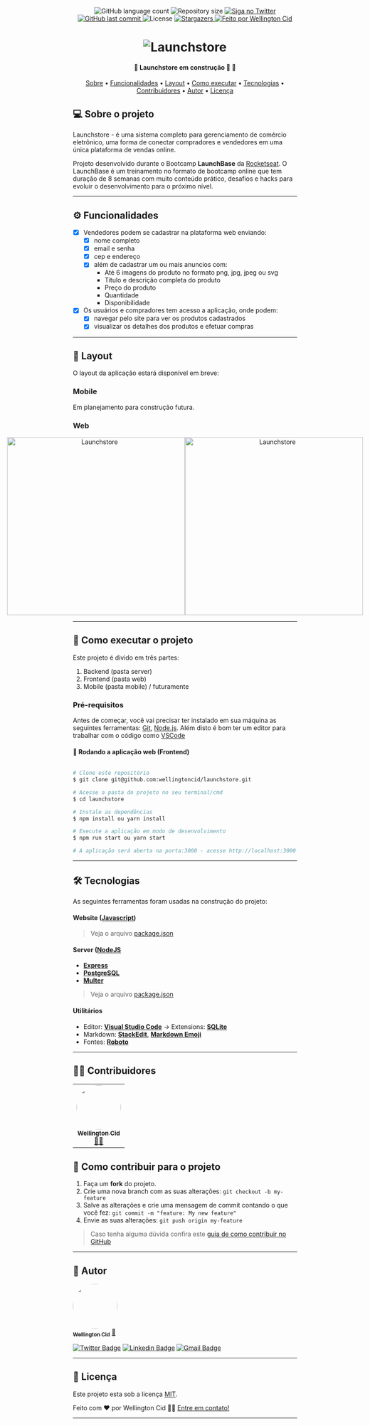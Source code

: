 
<p align="center">
  <img alt="GitHub language count" src="https://img.shields.io/github/languages/count/wellingtoncid/launchstore?color=%2304D361">

  <img alt="Repository size" src="https://img.shields.io/github/repo-size/wellingtoncid/launchstore">

  <a href="https://www.twitter.com/wellingtoncid/">
    <img alt="Siga no Twitter" src="https://img.shields.io/twitter/url?url=https%3A%2F%2Fgithub.com%2Fwellingtoncid%2Flaunchstore">
  </a>
  
  <a href="https://github.com/wellingtoncid/README/commits/master">
    <img alt="GitHub last commit" src="https://img.shields.io/github/last-commit/wellingtoncid/launchstore">
  </a>
    
   <img alt="License" src="https://img.shields.io/github/license/wellingtoncid/launchstore">
   <a href="https://github.com/wellingtoncid/README-proffy/stargazers">
    <img alt="Stargazers" src="https://img.shields.io/github/stars/wellingtoncid/launchstore">
  </a>

  <a href="https://linkedin.com/in/wellingtoncid">
    <img alt="Feito por Wellington Cid" src="https://img.shields.io/badge/feito%20por-Wellington_Cid-%237519C1">
  </a>    
 
</p>
<h1 align="center">
    <img alt="Launchstore" title="#Launchstore" src="./assets/design.png" />
</h1>

<h4 align="center"> 
	🚧  Launchstore em construção 🚀 🚧
</h4>

<p align="center">
 <a href="#-sobre-o-projeto">Sobre</a> •
 <a href="#-funcionalidades">Funcionalidades</a> •
 <a href="#-layout">Layout</a> • 
 <a href="#-como-executar-o-projeto">Como executar</a> • 
 <a href="#-tecnologias">Tecnologias</a> • 
 <a href="#-contribuidores">Contribuidores</a> • 
 <a href="#-autor">Autor</a> • 
 <a href="#user-content--licença">Licença</a>
</p>


## 💻 Sobre o projeto

Launchstore - é uma sistema completo para gerenciamento de comércio eletrônico, uma forma de conectar compradores e vendedores em uma única plataforma de vendas online.


Projeto desenvolvido durante o Bootcamp **LaunchBase** da [Rocketseat](https://blog.rocketseat.com.br/).
O LaunchBase é um treinamento no formato de bootcamp online que tem duração de 8 semanas com muito conteúdo prático, desafios e hacks para evoluir o desenvolvimento para o próximo nível.

---

## ⚙️ Funcionalidades

- [x] Vendedores podem se cadastrar na plataforma web enviando:
  - [x] nome completo 
  - [x] email e senha
  - [x] cep e endereço
  - [x] além de cadastrar um ou mais anuncios com: 
    - Até 6 imagens do produto no formato png, jpg, jpeg ou svg
    - Título e descrição completa do produto
    - Preço do produto
    - Quantidade
    - Disponibilidade

- [x] Os usuários e compradores tem acesso a aplicação, onde podem:
  - [x] navegar pelo site para ver os produtos cadastrados
  - [x] visualizar os detalhes dos produtos e efetuar compras

---

## 🎨 Layout

O layout da aplicação estará disponível em breve:

<!-- <a href="https://www.figma.com/file/Agvethfp7FANyXDDU3LUfd/Proffy-Web-2.0">
  <img alt="Made by wellingtoncid" src="https://img.shields.io/badge/Acessar%20Layout%20Web%20-Figma-%2304D361">
</a>


<a href="https://www.figma.com/file/nZ7lMEBYZSMhRxfdvy6fKz/Proffy-Mobile-2.0">
  <img alt="Made by wellingtoncid" src="https://img.shields.io/badge/Acessar%20Layout%20Mobile%20-Figma-%2304D361">
</a> -->


### Mobile

Em planejamento para construção futura.

<!-- <p align="center">
  <img alt="LaBelle" title="#LaBelle" src="./assets/mobile-home.png" width="200px">

  <img alt="LaBelle" title="#LaBelle" src="./assets/mobile-onboarding.png" width="200px">

  <img alt="LaBelle" title="#LaBelle" src="./assets/mobile-list.png" width="200px">

</p> -->

### Web

<p align="center" style="display: flex; align-items: flex-start; justify-content: center;">
  <img alt="Launchstore" title="#Launchstore" src="./assets/web-landing.png" width="400px">

  <img alt="Launchstore" title="#Launchstore" src="./assets/web-list.png" width="400px">
</p>

---

## 🚀 Como executar o projeto

Este projeto é divido em três partes:
1. Backend (pasta server) 
2. Frontend (pasta web)
3. Mobile (pasta mobile) / futuramente

<!-- 💡Tanto o Frontend quanto o Mobile precisam que o Backend esteja sendo executado para funcionar. -->

### Pré-requisitos

Antes de começar, você vai precisar ter instalado em sua máquina as seguintes ferramentas:
[Git](https://git-scm.com), [Node.js](https://nodejs.org/en/). 
Além disto é bom ter um editor para trabalhar com o código como [VSCode](https://code.visualstudio.com/)

<!-- #### 🎲 Rodando o Backend (servidor)

```bash

# Clone este repositório
$ git clone git@github.com:wellingtoncid/lauchstore.git

# Acesse a pasta do projeto no terminal/cmd
$ cd proffy

# Vá para a pasta server
$ cd server

# Instale as dependências
$ npm install ou yarn install

# Execute a aplicação em modo de desenvolvimento
$ npm run dev:server

# O servidor inciará na porta:3333 - acesse http://localhost:3333 

```
<p align="center">
  <a href="https://github.com/wellingtoncid/labelle/blob/master/insomnia-labelle.json" target="_blank"><img src="https://insomnia.rest/images/run.svg" alt="Run in Insomnia"></a>
</p>
 -->

#### 🧭 Rodando a aplicação web (Frontend)

```bash

# Clone este repositório
$ git clone git@github.com:wellingtoncid/launchstore.git

# Acesse a pasta do projeto no seu terminal/cmd
$ cd launchstore

# Instale as dependências
$ npm install ou yarn install

# Execute a aplicação em modo de desenvolvimento
$ npm run start ou yarn start

# A aplicação será aberta na porta:3000 - acesse http://localhost:3000

```

---

## 🛠 Tecnologias

As seguintes ferramentas foram usadas na construção do projeto:

#### **Website**  ([Javascript](https://javascript.com))
<!-- ([React](https://reactjs.org/)  +  [TypeScript](https://www.typescriptlang.org/)) -->
<!-- -   **[React Router Dom](https://github.com/ReactTraining/react-router/tree/master/packages/react-router-dom)**
-   **[React Icons](https://react-icons.github.io/react-icons/)**
-   **[Axios](https://github.com/axios/axios)** -->
<!-- -   **[Leaflet](https://react-leaflet.js.org/en/)** -->
<!-- -   **[React Leaflet](https://react-leaflet.js.org/)** -->
<!-- -   **[React Dropzone](https://github.com/react-dropzone/react-dropzone)** -->

> Veja o arquivo  [package.json](https://github.com/wellingtoncid/launchstore/blob/master/package.json)

#### [](https://github.com/wellingtoncid/launchstore#server-nodejs)**Server**  ([NodeJS](https://nodejs.org/en/)

-   **[Express](https://expressjs.com/)**
-   **[PostgreSQL](https://postgresql.org)**
-   **[Multer](https://github.com/expressjs/multer)**

> Veja o arquivo  [package.json](https://github.com/wellingtoncid/launchstore/blob/master/package.json)

#### [](https://github.com/wellingtoncid/launchbase#utilit%C3%A1rios)**Utilitários**

-   Editor:  **[Visual Studio Code](https://code.visualstudio.com/)**  → Extensions:  **[SQLite](https://marketplace.visualstudio.com/items?itemName=alexcvzz.vscode-sqlite)**
-   Markdown:  **[StackEdit](https://stackedit.io/)**,  **[Markdown Emoji](https://gist.github.com/rxaviers/7360908)**
-   Fontes:  **[Roboto](https://fonts.google.com/specimen/Roboto)**


---

## 👨‍💻 Contribuidores

<table>
  <tr>
    <td align="center"><a href="https://linkedin.com/in/wellingtoncid"><img style="border-radius: 50%;" src="https://avatars2.githubusercontent.com/u/18754691?s=460&u=09c04df1369e272974644e2da576101759417f77&v=4" width="100px;" alt=""/><br /><sub><b>Wellington Cid</b></sub></a><br /><a href="https://linkedin.com/in/wellingtoncid" title="Rocketseat">👨‍🚀</a></td>
  </tr>
</table>

## 💪 Como contribuir para o projeto

1. Faça um **fork** do projeto.
2. Crie uma nova branch com as suas alterações: `git checkout -b my-feature`
3. Salve as alterações e crie uma mensagem de commit contando o que você fez: `git commit -m "feature: My new feature"`
4. Envie as suas alterações: `git push origin my-feature`
> Caso tenha alguma dúvida confira este [guia de como contribuir no GitHub](./CONTRIBUTING.md)

---

## 🦸 Autor

<a href="https://linkedin.com/in/wellingtoncid/">
 <img style="border-radius: 50%;" src="https://avatars2.githubusercontent.com/u/18754691?s=460&u=09c04df1369e272974644e2da576101759417f77&v=4" width="100px;" alt=""/>
 <br />
 <sub><b>Wellington Cid</b></sub></a> <a href="https://linkedin.com/in/wellingtoncid/" title="Rocketseat">🚀</a>
 <br />

[![Twitter Badge](https://img.shields.io/badge/-@wellingtoncid-1ca0f1?style=flat-square&labelColor=1ca0f1&logo=twitter&logoColor=white&link=https://twitter.com/wellingtoncid)](https://twitter.com/wellingtoncid) [![Linkedin Badge](https://img.shields.io/badge/-WellingtonCid-blue?style=flat-square&logo=Linkedin&logoColor=white&link=https://www.linkedin.com/in/wellingtoncid/)](https://www.linkedin.com/in/wellingtoncid/) 
[![Gmail Badge](https://img.shields.io/badge/-cid.wellington@gmail.com-c14438?style=flat-square&logo=Gmail&logoColor=white&link=mailto:cid.wellington@gmail.com)](mailto:cid.wellington@gmail.com)

---

## 📝 Licença

Este projeto esta sob a licença [MIT](./LICENSE).

Feito com ❤️ por Wellington Cid 👋🏽 [Entre em contato!](https://www.linkedin.com/in/wellingtoncid/)

---
<!-- 
##  Versões do README

[Português 🇧🇷](./README.md)  |  [Inglês sem emojis 🇺🇸](./README-en.md) | [Portugues sem logo  🇧🇷](./README-sem-logo.md)  -->
